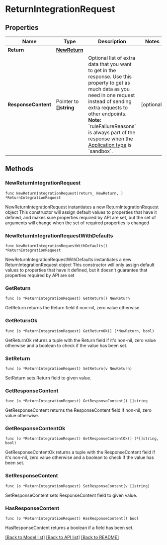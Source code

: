 # ReturnIntegrationRequest

## Properties

Name | Type | Description | Notes
------------ | ------------- | ------------- | -------------
**Return** | [**NewReturn**](NewReturn.md) |  | 
**ResponseContent** | Pointer to **[]string** | Optional list of extra data that you want to get in the response. Use this property to get as much data as you need in one request instead of sending extra requests to other endpoints.  **Note:** &#x60;ruleFailureReasons&#x60; is always part of the response when the [Application type](https://docs.talon.one/docs/product/applications/overview#application-types) is &#x60;sandbox&#x60;.  | [optional] 

## Methods

### NewReturnIntegrationRequest

`func NewReturnIntegrationRequest(return_ NewReturn, ) *ReturnIntegrationRequest`

NewReturnIntegrationRequest instantiates a new ReturnIntegrationRequest object
This constructor will assign default values to properties that have it defined,
and makes sure properties required by API are set, but the set of arguments
will change when the set of required properties is changed

### NewReturnIntegrationRequestWithDefaults

`func NewReturnIntegrationRequestWithDefaults() *ReturnIntegrationRequest`

NewReturnIntegrationRequestWithDefaults instantiates a new ReturnIntegrationRequest object
This constructor will only assign default values to properties that have it defined,
but it doesn't guarantee that properties required by API are set

### GetReturn

`func (o *ReturnIntegrationRequest) GetReturn() NewReturn`

GetReturn returns the Return field if non-nil, zero value otherwise.

### GetReturnOk

`func (o *ReturnIntegrationRequest) GetReturnOk() (*NewReturn, bool)`

GetReturnOk returns a tuple with the Return field if it's non-nil, zero value otherwise
and a boolean to check if the value has been set.

### SetReturn

`func (o *ReturnIntegrationRequest) SetReturn(v NewReturn)`

SetReturn sets Return field to given value.


### GetResponseContent

`func (o *ReturnIntegrationRequest) GetResponseContent() []string`

GetResponseContent returns the ResponseContent field if non-nil, zero value otherwise.

### GetResponseContentOk

`func (o *ReturnIntegrationRequest) GetResponseContentOk() (*[]string, bool)`

GetResponseContentOk returns a tuple with the ResponseContent field if it's non-nil, zero value otherwise
and a boolean to check if the value has been set.

### SetResponseContent

`func (o *ReturnIntegrationRequest) SetResponseContent(v []string)`

SetResponseContent sets ResponseContent field to given value.

### HasResponseContent

`func (o *ReturnIntegrationRequest) HasResponseContent() bool`

HasResponseContent returns a boolean if a field has been set.


[[Back to Model list]](../README.md#documentation-for-models) [[Back to API list]](../README.md#documentation-for-api-endpoints) [[Back to README]](../README.md)


